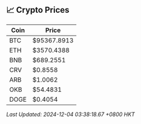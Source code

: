 ## 📈 Crypto Prices

| Coin | Price |
| ---- | ----- |
| BTC | $95367.8913 |
| ETH | $3570.4388 |
| BNB | $689.2551 |
| CRV | $0.8558 |
| ARB | $1.0062 |
| OKB | $54.4831 |
| DOGE | $0.4054 |

_Last Updated: 2024-12-04 03:38:18.67 +0800 HKT_